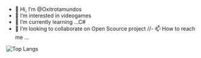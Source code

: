 - 👋 Hi, I’m @Oxitrotamundos
- 👀 I’m interested in videogames
- 🌱 I’m currently learning ...C#
- 💞️ I’m looking to collaborate on Open Scource project
//- 📫 How to reach me ...

![Top Langs](https://github-readme-stats.vercel.app/api/top-langs/?username=Oxitrotamundos&theme=transparent)
